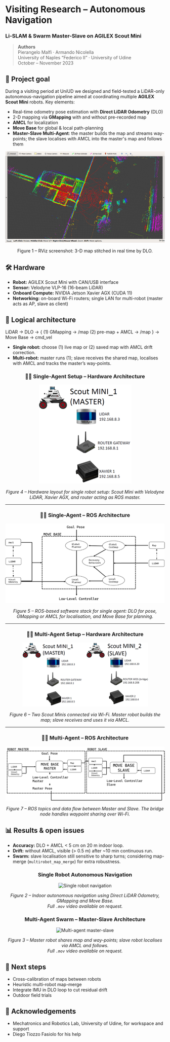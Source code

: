 # Visiting Research – Autonomous Navigation  
### Li-SLAM & Swarm Master-Slave on AGILEX Scout Mini

> **Authors**  
> Pierangelo Malfi · Armando Nicolella  
> University of Naples “Federico II” · University of Udine  
> October – November 2023  


## 🚀  Project goal  
During a visiting period at UniUD we designed and field-tested a LiDAR-only autonomous-navigation pipeline aimed at coordinating multiple **AGILEX Scout Mini** robots. Key elements:

* Real-time odometry pose estimation with **Direct LiDAR Odometry** (DLO)
* 2-D mapping via **GMapping** with and without pre-recorded map
* **AMCL** for localization
* **Move Base** for global & local path-planning
* **Master-Slave Multi-Agent**: the master builds the map and streams way-points; the slave localises with AMCL into the master's map and follows them

<div align="center">

![Direct LiDAR Odometry – "map"](DLO_map.png)

Figure 1 – RViz screenshot: 3-D map stitched in real time by DLO.
</div>


## 🛠️  Hardware 
* **Robot:** AGILEX Scout Mini with CAN/USB interface  
* **Sensor:** Velodyne VLP-16 (16-beam LiDAR)  
* **Onboard Compute:** NVIDIA Jetson Xavier AGX (CUDA 11)  
* **Networking:** on-board Wi-Fi routers; single LAN for multi-robot (master acts as AP, slave as client)

## 🧩  Logical architecture
LiDAR → DLO → {  (1) GMapping → /map
                  (2) pre-map + AMCL → /map } → Move Base → cmd_vel

* **Single robot:** choose (1) live map or (2) saved map with AMCL drift correction.  
* **Multi-robot:** master runs (1); slave receives the shared map, localises with AMCL and tracks the master’s way-points.
<div align="center">

### 🧍‍♂️ Single-Agent Setup – Hardware Architecture

![Single Agent Hardware](single_agent_hardware_arch.png)

*Figure 4 – Hardware layout for single robot setup: Scout Mini with Velodyne LiDAR, Xavier AGX, and router acting as ROS master.*

---

### 🧍‍♂️ Single-Agent – ROS Architecture

![Single Agent ROS](single_agent_rosarch.png)

*Figure 5 – ROS-based software stack for single agent: DLO for pose, GMapping or AMCL for localisation, and Move Base for planning.*

---

### 🤖🤖 Multi-Agent Setup – Hardware Architecture

![Multi Agent Hardware](multi_agent_hardware_arch.png)

*Figure 6 – Two Scout Minis connected via Wi-Fi. Master robot builds the map; slave receives and uses it via AMCL.*

---

### 🤖🤖 Multi-Agent – ROS Architecture

![Multi Agent ROS](multi_agent_ros_arch.png)

*Figure 7 – ROS topics and data flow between Master and Slave. The bridge node handles waypoint sharing over Wi-Fi.*

</div>

## 📊  Results & open issues
* **Accuracy:** DLO + AMCL < 5 cm on 20 m indoor loop.  
* **Drift:** without AMCL, visible (> 0.5 m) after ~10 min continuous run.  
* **Swarm:** slave localisation still sensitive to sharp turns; considering map-merge (`multirobot_map_merge`) for extra robustness.

<div align="center">

### Single Robot Autonomous Navigation

![Single robot navigation](single_reduced_small.gif)

*Figure 2 – Indoor autonomous navigation using Direct LiDAR Odometry, GMapping and Move Base.*  
*Full `.mov` video available on request.*

### Multi-Agent Swarm – Master-Slave Architecture

![Multi-agent master-slave](multi_agent_short.gif)

*Figure 3 – Master robot shares map and way-points; slave robot localises via AMCL and follows.*  
*Full `.mov` video available on request.*

</div>

## 🔭  Next steps
* Cross-calibration of maps between robots  
* Heuristic multi-robot map-merge  
* Integrate IMU in DLO loop to cut residual drift  
* Outdoor field trials


## 🙏  Acknowledgements
* Mechatronics and Robotics Lab, University of Udine, for workspace and support  
* Diego Tiozzo Fasiolo for his help  
